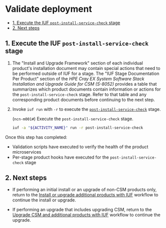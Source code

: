 # Validate deployment

- [1. Execute the IUF `post-install-service-check` stage](#1-execute-the-iuf-post-install-service-check-stage)
- [2. Next steps](#2-next-steps)

## 1. Execute the IUF `post-install-service-check` stage

1. The "Install and Upgrade Framework" section of each individual product's installation document may contain special actions that need to be performed outside of IUF for a stage. The "IUF Stage Documentation Per Product"
section of the _HPE Cray EX System Software Stack Installation and Upgrade Guide for CSM (S-8052)_ provides a table that summarizes which product documents contain information or actions for the `post-install-service-check` stage.
Refer to that table and any corresponding product documents before continuing to the next step.

1. Invoke `iuf run` with `-r` to execute the [`post-install-service-check`](../stages/post_install_service_check.md) stage.

    (`ncn-m001#`) Execute the `post-install-service-check` stage.

    ```bash
    iuf -a "${ACTIVITY_NAME}" run -r post-install-service-check
    ```

Once this step has completed:

- Validation scripts have executed to verify the health of the product microservices
- Per-stage product hooks have executed for the `post-install-service-check` stage

## 2. Next steps

- If performing an initial install or an upgrade of non-CSM products only, return to the
  [Install or upgrade additional products with IUF](install_or_upgrade_additional_products_with_iuf.md)
  workflow to continue the install or upgrade.

- If performing an upgrade that includes upgrading CSM, return to the
  [Upgrade CSM and additional products with IUF](upgrade_csm_and_additional_products_with_iuf.md)
  workflow to continue the upgrade.
